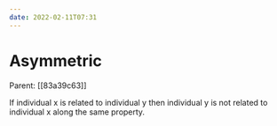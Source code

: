 ```yaml
---
date: 2022-02-11T07:31
---
```


# Asymmetric
Parent: [[83a39c63]]

If individual x is related to individual y then individual y is not related to individual x along the same property.
